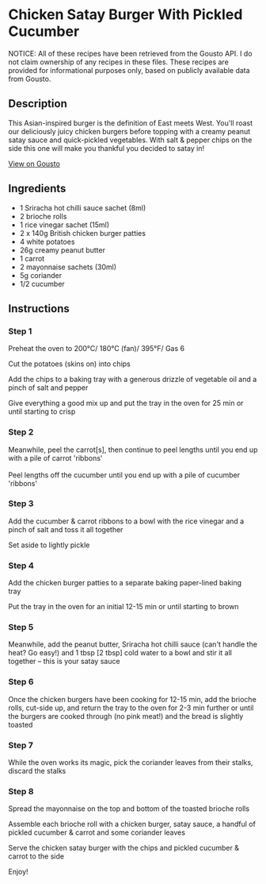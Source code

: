 # Chicken Satay Burger With Pickled Cucumber

NOTICE: All of these recipes have been retrieved from the Gousto API. I do not claim ownership of any recipes in these files. These recipes are provided for informational purposes only, based on publicly available data from Gousto.

## Description

This Asian-inspired burger is the definition of East meets West. You'll roast our deliciously juicy chicken burgers before topping with a creamy peanut satay sauce and quick-pickled vegetables. With salt & pepper chips on the side this one will make you thankful you decided to satay in!

[View on Gousto](https://www.gousto.co.uk/recipes/cookbook/chicken-satay-burger-with-pickled-cucumber)

## Ingredients

- 1 Sriracha hot chilli sauce sachet (8ml)
- 2 brioche rolls
- 1 rice vinegar sachet (15ml)
- 2 x 140g British chicken burger patties
- 4 white potatoes
- 26g creamy peanut butter
- 1 carrot
- 2 mayonnaise sachets (30ml)
- 5g coriander
- 1/2 cucumber

## Instructions


### Step 1

Preheat the oven to 200°C/ 180°C (fan)/ 395°F/ Gas 6


Cut the potatoes (skins on) into chips


Add the chips to a baking tray with a generous drizzle of vegetable oil and a pinch of salt and pepper 


Give everything a good mix up and put the tray in the oven for 25 min or until starting to crisp


### Step 2

Meanwhile, peel the carrot<span class="text-danger">[s]</span>, then continue to peel lengths until you end up with a pile of carrot 'ribbons'<br /><br />Peel lengths off the cucumber until you end up with a pile of cucumber 'ribbons'


### Step 3

Add the cucumber &amp; carrot ribbons to a bowl with the <span class="text-highlight">rice vinegar a</span>nd a pinch of salt <span class="text-highlight">and toss it all together</span>


Set aside to lightly pickle


### Step 4

Add the chicken burger patties to a separate baking paper-lined baking tray 


Put the tray in the oven for an initial 12-15 min or until starting to brown


### Step 5

Meanwhile, add the peanut butter, Sriracha hot chilli sauce (can't handle the heat? Go easy!) and 1 tbsp <span class="text-danger">[2 tbsp]</span> cold water to a bowl and stir it all together – this is your satay sauce


### Step 6

Once the chicken burgers have been cooking for 12-15 min, add the brioche rolls, cut-side up, and return the tray to the oven for 2-3 min further or until the burgers are cooked through (no pink meat!) and the bread is slightly toasted


### Step 7

While the oven works its magic, pick the coriander leaves from their stalks, discard the stalks

### Step 8

Spread the mayonnaise on the top and bottom of the toasted brioche rolls


Assemble each brioche roll with a chicken burger, satay sauce, a handful of pickled cucumber &amp; carrot and some coriander leaves


Serve the chicken satay burger with the chips and pickled cucumber &amp; carrot to the side


Enjoy!

